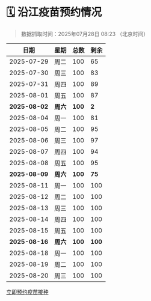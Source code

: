 # 🗓️ 沿江疫苗预约情况

> 数据抓取时间：2025年07月28日 08:23 （北京时间）

| 日期 | 星期 | 总数 | 剩余 |
|------|------|------|------|
| 2025-07-29 | 周二 | 100 | 65 |
| 2025-07-30 | 周三 | 100 | 83 |
| 2025-07-31 | 周四 | 100 | 89 |
| 2025-08-01 | 周五 | 100 | 87 |
| **2025-08-02** | **周六** | **100** | **2** |
| 2025-08-04 | 周一 | 100 | 81 |
| 2025-08-05 | 周二 | 100 | 95 |
| 2025-08-06 | 周三 | 100 | 97 |
| 2025-08-07 | 周四 | 100 | 94 |
| 2025-08-08 | 周五 | 100 | 95 |
| **2025-08-09** | **周六** | **100** | **75** |
| 2025-08-11 | 周一 | 100 | 100 |
| 2025-08-12 | 周二 | 100 | 100 |
| 2025-08-13 | 周三 | 100 | 100 |
| 2025-08-14 | 周四 | 100 | 100 |
| 2025-08-15 | 周五 | 100 | 100 |
| **2025-08-16** | **周六** | **100** | **100** |
| 2025-08-18 | 周一 | 100 | 100 |
| 2025-08-19 | 周二 | 100 | 100 |
| 2025-08-20 | 周三 | 100 | 100 |


<div class="button-container">
<a class="btn" href="http://yfzweb.ishequ.net/#/login" target="_blank">立即预约疫苗接种</a>
</div>
